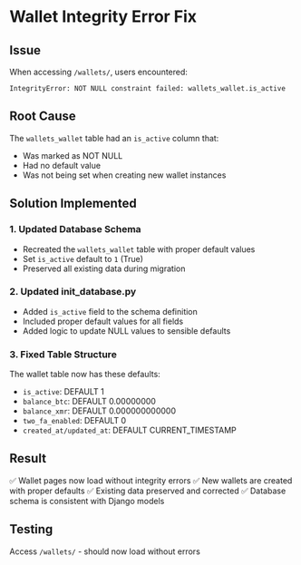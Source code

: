 # Wallet Integrity Error Fix

## Issue
When accessing `/wallets/`, users encountered:
```
IntegrityError: NOT NULL constraint failed: wallets_wallet.is_active
```

## Root Cause
The `wallets_wallet` table had an `is_active` column that:
- Was marked as NOT NULL
- Had no default value
- Was not being set when creating new wallet instances

## Solution Implemented

### 1. Updated Database Schema
- Recreated the `wallets_wallet` table with proper default values
- Set `is_active` default to `1` (True)
- Preserved all existing data during migration

### 2. Updated init_database.py
- Added `is_active` field to the schema definition
- Included proper default values for all fields
- Added logic to update NULL values to sensible defaults

### 3. Fixed Table Structure
The wallet table now has these defaults:
- `is_active`: DEFAULT 1
- `balance_btc`: DEFAULT 0.00000000
- `balance_xmr`: DEFAULT 0.000000000000
- `two_fa_enabled`: DEFAULT 0
- `created_at/updated_at`: DEFAULT CURRENT_TIMESTAMP

## Result
✅ Wallet pages now load without integrity errors
✅ New wallets are created with proper defaults
✅ Existing data preserved and corrected
✅ Database schema is consistent with Django models

## Testing
Access `/wallets/` - should now load without errors